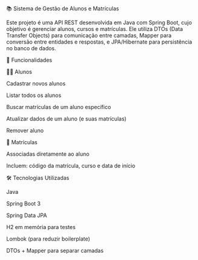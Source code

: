 📚 Sistema de Gestão de Alunos e Matrículas

Este projeto é uma API REST desenvolvida em Java com Spring Boot, cujo objetivo é gerenciar alunos, cursos e matrículas.
Ele utiliza DTOs (Data Transfer Objects) para comunicação entre camadas, Mapper para conversão entre entidades e respostas, e JPA/Hibernate para persistência no banco de dados.

🚀 Funcionalidades

👨‍🎓 Alunos

Cadastrar novos alunos

Listar todos os alunos

Buscar matrículas de um aluno específico

Atualizar dados de um aluno (e suas matrículas)

Remover aluno

📖 Matrículas

Associadas diretamente ao aluno

Incluem: código da matrícula, curso e data de início

🛠️ Tecnologias Utilizadas

Java 

Spring Boot 3

Spring Data JPA

H2 em memória para testes

Lombok (para reduzir boilerplate)

DTOs + Mapper para separar camadas
